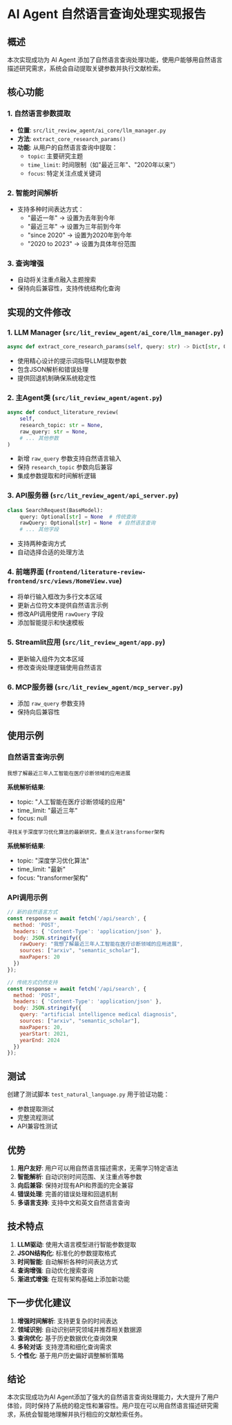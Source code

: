 # AI Agent 自然语言查询处理实现报告

## 概述

本次实现成功为 AI Agent 添加了自然语言查询处理功能，使用户能够用自然语言描述研究需求，系统会自动提取关键参数并执行文献检索。

## 核心功能

### 1. 自然语言参数提取
- **位置**: `src/lit_review_agent/ai_core/llm_manager.py`
- **方法**: `extract_core_research_params()`
- **功能**: 从用户的自然语言查询中提取：
  - `topic`: 主要研究主题
  - `time_limit`: 时间限制（如"最近三年"、"2020年以来"）
  - `focus`: 特定关注点或关键词

### 2. 智能时间解析
- 支持多种时间表达方式：
  - "最近一年" → 设置为去年到今年
  - "最近三年" → 设置为三年前到今年
  - "since 2020" → 设置为2020年到今年
  - "2020 to 2023" → 设置为具体年份范围

### 3. 查询增强
- 自动将关注重点融入主题搜索
- 保持向后兼容性，支持传统结构化查询

## 实现的文件修改

### 1. LLM Manager (`src/lit_review_agent/ai_core/llm_manager.py`)
```python
async def extract_core_research_params(self, query: str) -> Dict[str, Optional[str]]
```
- 使用精心设计的提示词指导LLM提取参数
- 包含JSON解析和错误处理
- 提供回退机制确保系统稳定性

### 2. 主Agent类 (`src/lit_review_agent/agent.py`)
```python
async def conduct_literature_review(
    self,
    research_topic: str = None,
    raw_query: str = None,
    # ... 其他参数
)
```
- 新增 `raw_query` 参数支持自然语言输入
- 保持 `research_topic` 参数向后兼容
- 集成参数提取和时间解析逻辑

### 3. API服务器 (`src/lit_review_agent/api_server.py`)
```python
class SearchRequest(BaseModel):
    query: Optional[str] = None  # 传统查询
    rawQuery: Optional[str] = None  # 自然语言查询
    # ... 其他字段
```
- 支持两种查询方式
- 自动选择合适的处理方法

### 4. 前端界面 (`frontend/literature-review-frontend/src/views/HomeView.vue`)
- 将单行输入框改为多行文本区域
- 更新占位符文本提供自然语言示例
- 修改API调用使用 `rawQuery` 字段
- 添加智能提示和快速模板

### 5. Streamlit应用 (`src/lit_review_agent/app.py`)
- 更新输入组件为文本区域
- 修改查询处理逻辑使用自然语言

### 6. MCP服务器 (`src/lit_review_agent/mcp_server.py`)
- 添加 `raw_query` 参数支持
- 保持向后兼容性

## 使用示例

### 自然语言查询示例
```
我想了解最近三年人工智能在医疗诊断领域的应用进展
```
**系统解析结果**:
- topic: "人工智能在医疗诊断领域的应用"
- time_limit: "最近三年"
- focus: null

```
寻找关于深度学习优化算法的最新研究，重点关注transformer架构
```
**系统解析结果**:
- topic: "深度学习优化算法"
- time_limit: "最新"
- focus: "transformer架构"

### API调用示例
```javascript
// 新的自然语言方式
const response = await fetch('/api/search', {
  method: 'POST',
  headers: { 'Content-Type': 'application/json' },
  body: JSON.stringify({
    rawQuery: "我想了解最近三年人工智能在医疗诊断领域的应用进展",
    sources: ["arxiv", "semantic_scholar"],
    maxPapers: 20
  })
});

// 传统方式仍然支持
const response = await fetch('/api/search', {
  method: 'POST',
  headers: { 'Content-Type': 'application/json' },
  body: JSON.stringify({
    query: "artificial intelligence medical diagnosis",
    sources: ["arxiv", "semantic_scholar"],
    maxPapers: 20,
    yearStart: 2021,
    yearEnd: 2024
  })
});
```

## 测试

创建了测试脚本 `test_natural_language.py` 用于验证功能：
- 参数提取测试
- 完整流程测试
- API兼容性测试

## 优势

1. **用户友好**: 用户可以用自然语言描述需求，无需学习特定语法
2. **智能解析**: 自动识别时间范围、关注重点等参数
3. **向后兼容**: 保持对现有API和界面的完全兼容
4. **错误处理**: 完善的错误处理和回退机制
5. **多语言支持**: 支持中文和英文自然语言查询

## 技术特点

1. **LLM驱动**: 使用大语言模型进行智能参数提取
2. **JSON结构化**: 标准化的参数提取格式
3. **时间智能**: 自动解析各种时间表达方式
4. **查询增强**: 自动优化搜索查询
5. **渐进式增强**: 在现有架构基础上添加新功能

## 下一步优化建议

1. **增强时间解析**: 支持更复杂的时间表达
2. **领域识别**: 自动识别研究领域并推荐相关数据源
3. **查询优化**: 基于历史数据优化查询效果
4. **多轮对话**: 支持澄清和细化查询需求
5. **个性化**: 基于用户历史偏好调整解析策略

## 结论

本次实现成功为AI Agent添加了强大的自然语言查询处理能力，大大提升了用户体验，同时保持了系统的稳定性和兼容性。用户现在可以用自然语言描述研究需求，系统会智能地理解并执行相应的文献检索任务。
